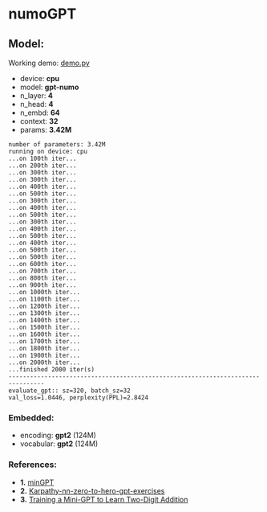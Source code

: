 # numoGPT

## Model:
Working demo: [demo.py](demo.py)

* device:  **cpu**
* model:   **gpt-numo**
* n_layer: **4**
* n_head:  **4**
* n_embd:  **64**
* context: **32**
* params:  **3.42M**

```
number of parameters: 3.42M
running on device: cpu
...on 100th iter...
...on 200th iter...
...on 300th iter...
...on 300th iter...
...on 400th iter...
...on 500th iter...
...on 300th iter...
...on 400th iter...
...on 500th iter...
...on 300th iter...
...on 400th iter...
...on 500th iter...
...on 400th iter...
...on 500th iter...
...on 500th iter...
...on 600th iter...
...on 700th iter...
...on 800th iter...
...on 900th iter...
...on 1000th iter...
...on 1100th iter...
...on 1200th iter...
...on 1300th iter...
...on 1400th iter...
...on 1500th iter...
...on 1600th iter...
...on 1700th iter...
...on 1800th iter...
...on 1900th iter...
...on 2000th iter...
...finished 2000 iter(s)
--------------------------------------------------------------------------------
evaluate_gpt:: sz=320, batch_sz=32
val_loss=1.0446, perplexity(PPL)=2.8424
```


### Embedded:
* encoding: **gpt2** (124M)
* vocabular: **gpt2** (124M)


### References:

* **1.** [minGPT](https://github.com/karpathy/minGPT)
* **2.** [Karpathy-nn-zero-to-hero-gpt-exercises](https://www.kaggle.com/code/chizkidd/karpathy-nn-zero-to-hero-gpt-exercises/notebook)
* **3.** [Training a Mini-GPT to Learn Two-Digit Addition](https://www.gaohongnan.com/influential/generative_pretrained_transformer/05_adder.html)
